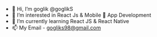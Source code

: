 - 👋 Hi, I’m goglik @goglikS
- 👀 I’m interested in React Js & Mobile 📱 App Development
- 🌱 I’m currently learning React JS & React Native
- 📫 My Email - gogliks98@gmail.com

<!---
goglikS/goglikS is a ✨ special ✨ repository because its `README.md` (this file) appears on your GitHub profile.
You can click the Preview link to take a look at your changes.
--->
